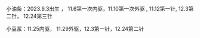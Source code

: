 小油条：2023.9.3出生 ， 11.6第一次内驱，11.10第一次外驱 , 11.12第一针, 12.3第二针， 12.24第三针

小豆浆：11.25内驱， 11.29外驱，12.3第一针，12.24第二针
